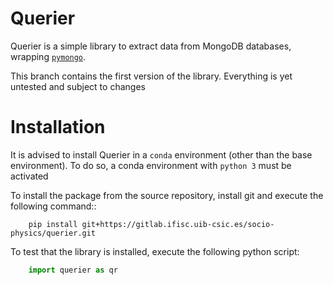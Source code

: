 # Querier

Querier is a simple library to extract data from MongoDB databases, wrapping [`pymongo`](pymongo.readthedocs.io/).

This branch contains the first version of the library. Everything is yet untested and subject to changes


# Installation


It is advised to install Querier in a `conda` environment (other than the base environment).
To do so, a conda environment with `python 3` must be activated

To install the package from the source repository, install git and execute the
following command::

```
    pip install git+https://gitlab.ifisc.uib-csic.es/socio-physics/querier.git
```

To test that the library is installed, execute the following python script:

```python
    import querier as qr
```
